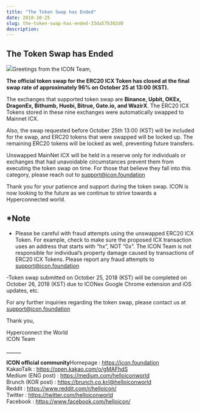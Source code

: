 ```yaml
---
title: "The Token Swap has Ended"
date: 2018-10-25
slug: the-token-swap-has-ended-33da57b302d0
description:
---
```


## **The Token Swap has Ended**

![](https://cdn-images-1.medium.com/max/800/0*19E8GlvhXpryV8-L)Greetings from the ICON Team,

**The official token swap for the ERC20 ICX Token has closed at the final swap rate of approximately 96% on October 25 at 13:00 (KST).**

The exchanges that supported token swap are **Binance, Upbit, OKEx, DragonEx, Bithumb, Huobi, Bitrue, Gate.io, and WazirX**. The ERC20 ICX Tokens stored in these nine exchanges were automatically swapped to Mainnet ICX.

Also, the swap requested before October 25th 13:00 (KST) will be included for the swap, and ERC20 tokens that were swapped will be locked up. The remaining ERC20 tokens will be locked as well, preventing future transfers.

Unswapped MainNet ICX will be held in a reserve only for individuals or exchanges that had unavoidable circumstances prevent them from executing the token swap on time. For those that believe they fall into this category, please reach out to support@icon.foundation

Thank you for your patience and support during the token swap. ICON is now looking to the future as we continue to strive towards a Hyperconnected world.

## ***Note**

- Please be careful with fraud attempts using the unswapped ERC20 ICX Token. For example, check to make sure the proposed ICX transaction uses an address that starts with “hx”, NOT “0x”. The ICON Team is not responsible for individual’s property damage caused by transactions of ERC20 ICX Tokens. Please report any fraud attempts to [support@icon.foundation](http://support@icon.foundation)

-Token swap submitted on October 25, 2018 (KST) will be completed on October 26, 2018 (KST) due to ICONex Google Chrome extension and iOS updates, etc.

For any further inquiries regarding the token swap, please contact us at [support@icon.foundation](http://support@icon.foundation)

Thank you,

Hyperconnect the World  
ICON Team

\_\_\_\_\_\_

**ICON official community**Homepage : <https://icon.foundation>  
KakaoTalk : <https://open.kakao.com/o/gMAFhdS>  
Medium (ENG post) : <https://medium.com/helloiconworld>  
Brunch (KOR post) : <https://brunch.co.kr/@helloiconworld>  
Reddit : <https://www.reddit.com/r/helloicon/>  
Twitter : <https://twitter.com/helloiconworld>  
Facebook : <https://www.facebook.com/helloicon/>

